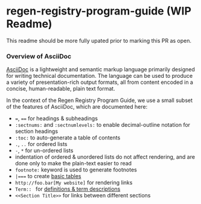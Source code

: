 # regen-registry-program-guide (WIP Readme)

This readme should be more fully upated prior to marking this PR as open.

### Overview of AsciiDoc

[AsciiDoc](https://docs.asciidoctor.org/asciidoc/latest/syntax-quick-reference/) is a lightweight and semantic markup language primarily designed for writing technical documentation. The language can be used to produce a variety of presentation-rich output formats, all from content encoded in a concise, human-readable, plain text format.

In the context of the Regen Registry Program Guide, we use a small subset of the features of AsciiDoc, which are documented here:

- `=`, `==` for headings & subheadings
- `:sectnums:` and `:sectnumlevels:` to enable decimal-outline notation for section headings
- `:toc:` to auto-generate a table of contents
- `.`, `..` for ordered lists
- `-`, `*` for un-ordered lists
- indentation of ordered & unordered lists do not affect rendering, and are done only to make the plain-text easier to read
- `footnote:` keyword is used to generate footnotes
- `|===` to create [basic tables](https://docs.asciidoctor.org/asciidoc/latest/tables/build-a-basic-table/)
- `http://foo.bar[My website]` for rendering links
- `Term:: ` for [definitions & term descriptions](https://docs.asciidoctor.org/asciidoc/latest/lists/description/)
- `<<Section Title>>` for links between different sections

